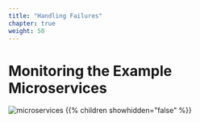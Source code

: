 ```yaml
---
title: "Handling Failures"
chapter: true
weight: 50
---
```


# Monitoring the Example Microservices

![microservices](/images/crystal.svg)
{{% children showhidden="false" %}}
